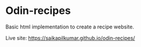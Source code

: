 # Odin-recipes
Basic html implementation to create a recipe website.

Live site: https://saikapilkumar.github.io/odin-recipes/
